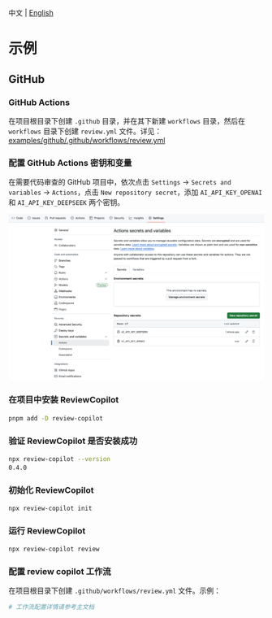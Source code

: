 中文 | [English](README.md)

# 示例

## GitHub

### GitHub Actions

在项目根目录下创建 `.github` 目录，并在其下新建 `workflows` 目录，然后在 `workflows` 目录下创建 `review.yml` 文件。详见：[examples/github/.github/workflows/review.yml](.github/workflows/review.yml)

### 配置 GitHub Actions 密钥和变量

在需要代码审查的 GitHub 项目中，依次点击 `Settings` -> `Secrets and variables` -> `Actions`，点击 `New repository secret`，添加 `AI_API_KEY_OPENAI` 和 `AI_API_KEY_DEEPSEEK` 两个密钥。

![image](./images/github-actions-secrets.png)

### 在项目中安装 ReviewCopilot

```bash
pnpm add -D review-copilot
```

### 验证 ReviewCopilot 是否安装成功

```bash
npx review-copilot --version
0.4.0
```

### 初始化 ReviewCopilot

```bash
npx review-copilot init
```

### 运行 ReviewCopilot

```bash
npx review-copilot review
```

### 配置 review copilot 工作流

在项目根目录下创建 `.github/workflows/review.yml` 文件。示例：

```yaml
# 工作流配置详情请参考主文档
```
